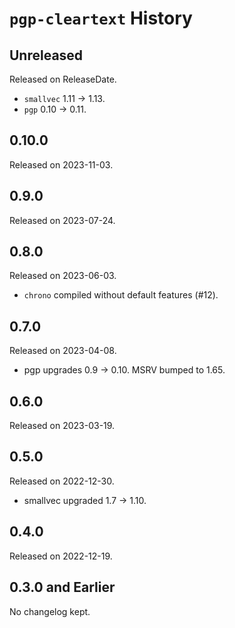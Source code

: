 # `pgp-cleartext` History

<!-- next-header -->

## Unreleased

Released on ReleaseDate.

* `smallvec` 1.11 -> 1.13.
* `pgp` 0.10 -> 0.11.

## 0.10.0

Released on 2023-11-03.

## 0.9.0

Released on 2023-07-24.

## 0.8.0

Released on 2023-06-03.

* ``chrono`` compiled without default features (#12).

## 0.7.0

Released on 2023-04-08.

* pgp upgrades 0.9 -> 0.10. MSRV bumped to 1.65.

## 0.6.0

Released on 2023-03-19.

## 0.5.0

Released on 2022-12-30.

* smallvec upgraded 1.7 -> 1.10.

## 0.4.0

Released on 2022-12-19.

## 0.3.0 and Earlier

No changelog kept.

